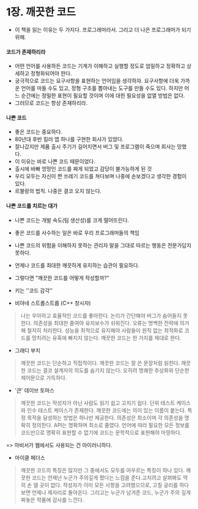 # 1장. 깨끗한 코드

- 이 책을 읽는 이유는 두 가지다. 프로그래머라서. 그리고 더 나은 프로그래머가 되기 위해.

#### 코드가 존재하리라

- 어떤 언어를 사용하든 코드는 기계가 이해하고 실행할 정도로 엄밀하고 정확하고 상세하고 정형화되어야 한다.
- 궁극적으로 코드는 요구사항을 표현하는 언어임을 생각하자. 요구사항에 더욱 가까운 언어를 마들 수도 있고, 정형 구조를 뽑아내는 도구를 만들 수도 있다. 하지만 어느 순간에는 정밀한 표현이 필요할 것이며 이에 대한 필요성을 없앨 방법은 없다.
-  그러므로 코드는 항상 존재하리라.

#### 나쁜 코드 

- 좋은 코드는 중요하다. 
- 80년대 후반 킬러 앱 하나를 구현한 회사가 있었다.
- 잘나갔지만 제품 출시 주기가 길어지면서 버그 및 프로그램이 죽으며 회사는 망했다.
- 이 이유는 바로 나쁜 코드 때문이었다.
- 출시에 바빠 엉망인 코드를 짜게 되었고 감당이 불가능하게 된 것
- 우리 모두는 자신이 짠 쓰레기 코드를 쳐다보며 나중에 손보겠다고 생각한 경험이 있다. 
- 르블랑의 법칙. 나중은 결코 오지 않는다.

#### 나쁜 코드를 치르는 대가

- 나쁜 코드는 개발 속도(팀 생산성)를 크게 떨어뜨린다.
- 좋은 코드를 사수하는 일은 바로 우리 프로그래머들의 책임
- 나쁜 코드의 위험을 이해하지 못하는 관리자 말을 그대로 따르는 행동은 전문가답지 못하다.
- 언제나 코드를 최대한 깨끗하게 유지하는 습관이 필요하다.
- 그렇다면 "깨끗한 코드를 어떻게 작성할까?"
- 키는 ''코드 감각''

- 비야네 스트롭스트룹 (C++ 창시자)

> 나는 우아하고 효율적인 코드를 좋아한다. 논리가 간단해야 버그가 숨어들지 못한다. 의존성을 최대한 줄여야 유지보수가 쉬워진다. 오류는 명백한 전략에 의거해 철저히 처리한다. 성능을 최적으로 유지해야 사람들이 원칙 없는 최적화로 코드를 망치려는 유혹에 빠지지 않는다. 깨끗한 코드는 한 가지를 제대로 한다.

- 그래디 부치

> 깨끗한 코드는 단순하고 직접적이다. 깨끗한 코드는 잘 쓴 문장처럼 읽힌다. 깨끗한 코드는 결코 설계자의 의도를 숨기지 않는다. 오히려 명쾌한 추상화와 단순한 제어문으로 가득하다.

- '큰' 데이브 토마스

> 깨끗한 코드는 작성자가 아닌 사람도 읽기 쉽고 고치기 쉽다. 단위 테스트 케이스와 인수 테스트 케이스가 존재한다. 깨끗한 코드에는 의미 있는 이름이 붙는다. 특정 목적을 달성하는 방법은 하나만 제공한다. 의존성은 최소이며 각 의존성을 명확히 정의한다. API는 명확하며 최소로 줄였다. 언어에 따라 필요한 모든 정보를 코드만으로 명확히 표현할 수 없기에 코드는 문학적으로 표현해야 마땅하다.

=> 마비서가 웹에서도 사용되는 건 아이러니하다.

- 마이클 페더스

> 깨끗한 코드의 특징은 많지만 그 중에서도 모두를 아우르는 특징이 하나 있다. 깨끗한 코드는 언제난 누군가 주의깊게 짰다는 느낌을 준다.고치려고 살펴봐도 딱히 손 댈 곳이 없다. 작성자가 이미 모든 사항을 고려했으므로, 고칠 궁리를 하다보면 언제나 제자리로 돌아온다. 그리고는 누군가 남겨준 코드, 누군가 주의 깊게 짜놓은 작품에 감사를 느낀다.	

